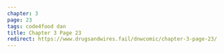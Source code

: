 ```yaml
---
chapter: 3
page: 23
tags: code4food dan
title: Chapter 3 Page 23
redirect: https://www.drugsandwires.fail/dnwcomic/chapter-3-page-23/
---
```

